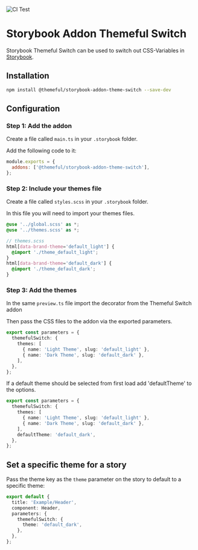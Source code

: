 ![CI Test](https://github.com/themeful/storybook-addon-theme-switch/actions/workflows/ci-test.yml/badge.svg)

# Storybook Addon Themeful Switch

Storybook Themeful Switch can be used to switch out CSS-Variables in [Storybook](https://storybook.js.org).

## Installation

```sh
npm install @themeful/storybook-addon-theme-switch --save-dev
```

## Configuration

### Step 1: Add the addon

Create a file called `main.ts` in your `.storybook` folder.

Add the following code to it:

```js
module.exports = {
  addons: ['@themeful/storybook-addon-theme-switch'],
};
```

### Step 2: Include your themes file

Create a file called `styles.scss` in your `.storybook` folder.

In this file you will need to import your themes files.

```scss
@use '../global.scss' as *;
@use '../themes.scss' as *;
```

```scss
// themes.scss
html[data-brand-theme='default_light'] {
  @import './theme_default_light';
}
html[data-brand-theme='default_dark'] {
  @import './theme_default_dark';
}
```

### Step 3: Add the themes

In the same `preview.ts` file import the decorator from the Themeful Switch addon

Then pass the CSS files to the addon via the exported parameters.

```ts
export const parameters = {
  themefulSwitch: {
    themes: [
      { name: 'Light Theme', slug: 'default_light' },
      { name: 'Dark Theme', slug: 'default_dark' },
    ],
  },
};
```

If a default theme should be selected from first load add 'defaultTheme' to the options.

```ts
export const parameters = {
  themefulSwitch: {
    themes: [
      { name: 'Light Theme', slug: 'default_light' },
      { name: 'Dark Theme', slug: 'default_dark' },
    ],
    defaultTheme: 'default_dark',
  },
};
```

## Set a specific theme for a story

Pass the theme key as the `theme` parameter on the story to default to a specific theme:

```ts
export default {
  title: 'Example/Header',
  component: Header,
  parameters: {
    themefulSwitch: {
      theme: 'default_dark',
    },
  },
};
```
